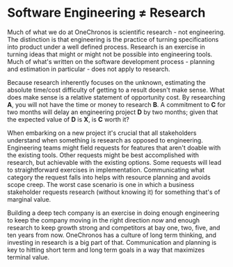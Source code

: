 # Software Engineering ≠ Research

Much of what we do at OneChronos is scientific research - not engineering. The distinction is that engineering is the practice of turning specifications into product under a well defined process. Research is an exercise in turning ideas that might or might not be possible into engineering tools. Much of what's written on the software development process - planning and estimation in particular - does not apply to research.

Because research inherently focuses on the unknown, estimating the absolute time/cost difficulty of getting to a result doesn't make sense. What does make sense is a relative statement of opportunity cost. By researching __A__, you will not have the time or money to research __B__. A commitment to __C__ for two months will delay an engineering project __D__ by two months; given that the expected value of __D__ is __X__, is __C__ worth it?

When embarking on a new project it's crucial that all stakeholders understand when something is research as opposed to engineering. Engineering teams might field requests for features that aren't doable with the existing tools. Other requests might be best accomplished with research, but achievable with the existing options. Some requests will lead to straightforward exercises in implementation. Communicating what category the request falls into helps with resource planning and avoids scope creep. The worst case scenario is one in which a business stakeholder requests research (without knowing it) for something that's of marginal value.

Building a deep tech company is an exercise in doing enough engineering to keep the company moving in the right direction *now* and enough research to keep growth strong and competitors at bay one, two, five, and ten years from now. OneChronos has a culture of long term thinking, and investing in research is a big part of that. Communication and planning is key to hitting short term and long term goals in a way that maximizes terminal value.
